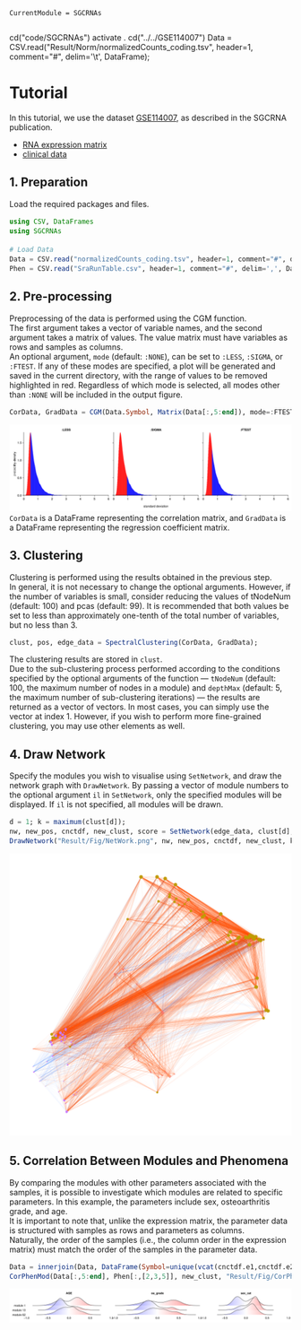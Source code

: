 ```@meta
CurrentModule = SGCRNAs
```

```@index
```

cd("code/SGCRNAs")
activate .
cd("../../GSE114007")
Data = CSV.read("Result/Norm/normalizedCounts_coding.tsv", header=1, comment="#", delim='\t', DataFrame);

# Tutorial
In this tutorial, we use the dataset [GSE114007](https://www.ncbi.nlm.nih.gov/geo/query/acc.cgi?acc=GSE114007), as described in the SGCRNA publication.
- [RNA expression matrix](assets/normalizedCounts_coding.tsv)
- [clinical data](assets/SraRunTable.csv)

## 1. Preparation
Load the required packages and files.
```julia
using CSV, DataFrames
using SGCRNAs

# Load Data
Data = CSV.read("normalizedCounts_coding.tsv", header=1, comment="#", delim='\t', DataFrame);
Phen = CSV.read("SraRunTable.csv", header=1, comment="#", delim=',', DataFrame);
```

## 2. Pre-processing
Preprocessing of the data is performed using the CGM function.  
The first argument takes a vector of variable names, and the second argument takes a matrix of values. The value matrix must have variables as rows and samples as columns.  
An optional argument, `mode` (default: `:NONE`), can be set to `:LESS`, `:SIGMA`, or `:FTEST`. If any of these modes are specified, a plot will be generated and saved in the current directory, with the range of values to be removed highlighted in red. Regardless of which mode is selected, all modes other than `:NONE` will be included in the output figure.
```julia
CorData, GradData = CGM(Data.Symbol, Matrix(Data[:,5:end]), mode=:FTEST);
```
![](assets/freqCurve.png)
`CorData` is a DataFrame representing the correlation matrix, and `GradData` is a DataFrame representing the regression coefficient matrix.


## 3. Clustering
Clustering is performed using the results obtained in the previous step.  
In general, it is not necessary to change the optional arguments. However, if the number of variables is small, consider reducing the values of tNodeNum (default: 100) and pcas (default: 99). It is recommended that both values be set to less than approximately one-tenth of the total number of variables, but no less than 3.
```julia
clust, pos, edge_data = SpectralClustering(CorData, GradData);
```
The clustering results are stored in `clust`.  
Due to the sub-clustering process performed according to the conditions specified by the optional arguments of the function — `tNodeNum` (default: 100, the maximum number of nodes in a module) and `depthMax` (default: 5, the maximum number of sub-clustering iterations) — the results are returned as a vector of vectors.
In most cases, you can simply use the vector at index 1. However, if you wish to perform more fine-grained clustering, you may use other elements as well.

## 4. Draw Network
Specify the modules you wish to visualise using `SetNetwork`, and draw the network graph with `DrawNetwork`. By passing a vector of module numbers to the optional argument `il` in `SetNetwork`, only the specified modules will be displayed. If `il` is not specified, all modules will be drawn.
```julia
d = 1; k = maximum(clust[d]);
nw, new_pos, cnctdf, new_clust, score = SetNetwork(edge_data, clust[d], pos, il=[1,13,62]);
DrawNetwork("Result/Fig/NetWork.png", nw, new_pos, cnctdf, new_clust, k, node_scores=score);
```
![](assets/NetWork.png)

## 5. Correlation Between Modules and Phenomena
By comparing the modules with other parameters associated with the samples, it is possible to investigate which modules are related to specific parameters. In this example, the parameters include sex, osteoarthritis grade, and age.  
It is important to note that, unlike the expression matrix, the parameter data is structured with samples as rows and parameters as columns.  
Naturally, the order of the samples (i.e., the column order in the expression matrix) must match the order of the samples in the parameter data.
```julia
Data = innerjoin(Data, DataFrame(Symbol=unique(vcat(cnctdf.e1,cnctdf.e2))), on=:Symbol, order=:right);
CorPhenMod(Data[:,5:end], Phen[:,[2,3,5]], new_clust, "Result/Fig/CorPhenMod.png");
```
![](assets/CorPhenMod.png)